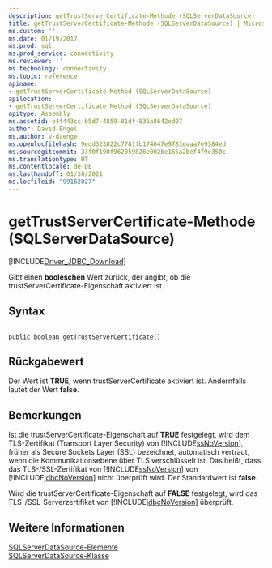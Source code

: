 ```yaml
---
description: getTrustServerCertificate-Methode (SQLServerDataSource)
title: getTrustServerCertificate-Methode (SQLServerDataSource) | Microsoft-Dokumentation
ms.custom: ''
ms.date: 01/19/2017
ms.prod: sql
ms.prod_service: connectivity
ms.reviewer: ''
ms.technology: connectivity
ms.topic: reference
apiname:
- getTrustServerCertificate Method (SQLServerDataSource)
apilocation:
- getTrustServerCertificate Method (SQLServerDataSource)
apitype: Assembly
ms.assetid: e4f443cc-b5d7-4859-81df-836a8642ed07
author: David-Engel
ms.author: v-daenge
ms.openlocfilehash: 9edd323822c7781fb174647e9781eaaa7e9384ed
ms.sourcegitcommit: 33f0f190f962059826e002be165a2bef4f9e350c
ms.translationtype: HT
ms.contentlocale: de-DE
ms.lasthandoff: 01/30/2021
ms.locfileid: "99162027"
---
```

# <a name="gettrustservercertificate-method-sqlserverdatasource"></a>getTrustServerCertificate-Methode (SQLServerDataSource)
[!INCLUDE[Driver_JDBC_Download](../../../includes/driver_jdbc_download.md)]

  Gibt einen **booleschen** Wert zurück, der angibt, ob die trustServerCertificate-Eigenschaft aktiviert ist.  
  
## <a name="syntax"></a>Syntax  
  
```  
  
public boolean getTrustServerCertificate()  
```  
  
## <a name="return-value"></a>Rückgabewert  
 Der Wert ist **TRUE**, wenn trustServerCertificate aktiviert ist. Andernfalls lautet der Wert **false**.  
  
## <a name="remarks"></a>Bemerkungen  
 Ist die trustServerCertificate-Eigenschaft auf **TRUE** festgelegt, wird dem TLS-Zertifikat (Transport Layer Security) von [!INCLUDE[ssNoVersion](../../../includes/ssnoversion-md.md)], früher als Secure Sockets Layer (SSL) bezeichnet, automatisch vertraut, wenn die Kommunikationsebene über TLS verschlüsselt ist. Das heißt, dass das TLS-/SSL-Zertifikat von [!INCLUDE[ssNoVersion](../../../includes/ssnoversion-md.md)] von [!INCLUDE[jdbcNoVersion](../../../includes/jdbcnoversion_md.md)] nicht überprüft wird. Der Standardwert ist **false**.  
  
 Wird die trustServerCertificate-Eigenschaft auf **FALSE** festgelegt, wird das TLS-/SSL-Serverzertifikat von [!INCLUDE[jdbcNoVersion](../../../includes/jdbcnoversion_md.md)] überprüft.  
  
## <a name="see-also"></a>Weitere Informationen  
 [SQLServerDataSource-Elemente](../../../connect/jdbc/reference/sqlserverdatasource-members.md)   
 [SQLServerDataSource-Klasse](../../../connect/jdbc/reference/sqlserverdatasource-class.md)  
  
  
